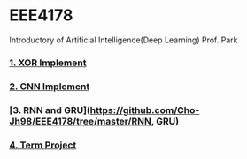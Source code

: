 # EEE4178
Introductory of Artificial Intelligence(Deep Learning) 
Prof. Park

### [1. XOR Implement](https://github.com/Cho-Jh98/EEE4178/tree/master/XOR_gate)

### [2. CNN Implement](https://github.com/Cho-Jh98/EEE4178/tree/master/CNN)

### [3. RNN and GRU](https://github.com/Cho-Jh98/EEE4178/tree/master/RNN, GRU)

### [4. Term Project](https://github.com/Cho-Jh98/EEE4178/tree/master/Project)
